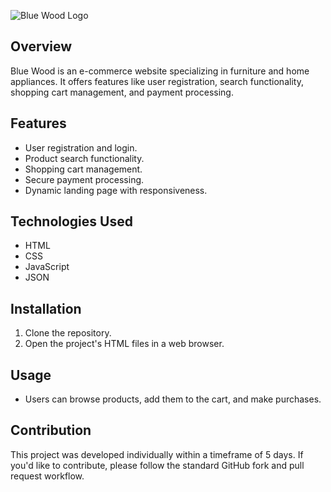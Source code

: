 ![Blue Wood Logo](link_to_logo_image)

## Overview

Blue Wood is an e-commerce website specializing in furniture and home appliances. It offers features like user registration, search functionality, shopping cart management, and payment processing.

## Features

- User registration and login.
- Product search functionality.
- Shopping cart management.
- Secure payment processing.
- Dynamic landing page with responsiveness.

## Technologies Used

- HTML
- CSS
- JavaScript
- JSON

## Installation

1. Clone the repository.
2. Open the project's HTML files in a web browser.

## Usage

- Users can browse products, add them to the cart, and make purchases.

## Contribution

This project was developed individually within a timeframe of 5 days. If you'd like to contribute, please follow the standard GitHub fork and pull request workflow.
